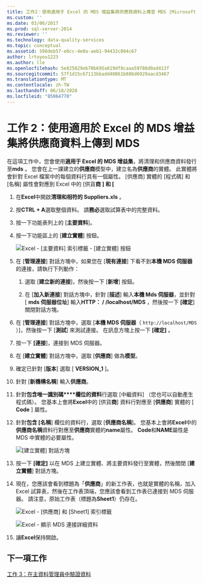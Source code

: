 ```yaml
---
title: 工作2：使用適用于 Excel 的 MDS 增益集將供應商資料上傳至 MDS |Microsoft Docs
ms.custom: ''
ms.date: 03/06/2017
ms.prod: sql-server-2014
ms.reviewer: ''
ms.technology: data-quality-services
ms.topic: conceptual
ms.assetid: 598deb57-e0cc-4e0a-aeb1-94432c094c67
author: lrtoyou1223
ms.author: lle
ms.openlocfilehash: 5e825829eb70b695a619df8caaa59788d0ad413f
ms.sourcegitcommit: 57f1d15c67113bbadd40861b886d6929aacd3467
ms.translationtype: MT
ms.contentlocale: zh-TW
ms.lasthandoff: 06/18/2020
ms.locfileid: "85064770"
---
```

# <a name="task-2-uploading-supplier-data-to-mds-using-mds-add-in-for-excel"></a>工作 2：使用適用於 Excel 的 MDS 增益集將供應商資料上傳到 MDS
  在這項工作中，您會使用**適用于 Excel 的 MDS 增益集**，將清理和供應商資料發行至**mds** 。 您會在上一課建立的**供應商**模型中，建立名為**供應商**的實體。 此實體將會針對 Excel 檔案中的每個資料行具有一個屬性。 [供應商] 實體的 [程式碼] 和 [名稱] 屬性會對應到 Excel 中的 [供貨**商** **] 和 [**  
  
1.  在**Excel**中開啟**清理和相符的 Suppliers.xls** 。  
  
2.  按**CTRL + A**選取整個資料。 請**務必**選取試算表中的完整資料。  
  
3.  按一下功能表列上的 [**主要資料**]。  
  
4.  按一下功能區上的 [**建立實體**] 按鈕。  
  
     ![Excel - [主要資料] 索引標籤 - [建立實體] 按鈕](../../2014/tutorials/media/et-ulingsdtomdsusingmdsaddinforexcel-01.jpg "Excel - [主要資料] 索引標籤 - [建立實體] 按鈕")  
  
5.  在 [**管理連接**] 對話方塊中，如果您在 [**現有連接**] 下看不到**本機 MDS 伺服器**的連接，請執行下列動作：  
  
    1.  選取 [**建立新的連接**]，然後按一下 [**新增**] 按鈕。  
  
    2.  在 [**加入新連接**] 對話方塊中，針對 [**描述**] 輸入**本機 Mds 伺服器**，並針對 [ **mds 伺服器位址**] 輸入**HTTP： \/ /localhost/MDS** ，然後按一下 **[確定**] 關閉對話方塊。  
  
6.  在 [**管理連接**] 對話方塊中，選取 [**本機 MDS 伺服器**（ `http://localhost/MDS` ）]，然後按一下 [**測試**] 來測試連接。 在訊息方塊上按一下 **[確定]** 。  
  
7.  按一下 **[連接**]，連接到 MDS 伺服器。  
  
8.  在 [**建立實體**] 對話方塊中，選取 [**供應商**] 做為**模型**。  
  
9. 確定已針對 [**版本**] 選取 [ **VERSION_1** ]。  
  
10. 針對 [**新機構名稱**] 輸入**供應商**。  
  
11. 針對**包含唯一識別碼****欄位的資料**行選取 [中繼資料] （您也可以自動產生程式碼）。 您基本上會將**Excel**中的 [供貨**商**] 資料行對應至 [**供應商**] 實體的 [ **Code** ] 屬性。  
  
12. 針對**包含 [名稱**] 欄位的資料行，選取 [**供應商名稱**]。 您基本上會將**Excel**中的**供應商名稱**資料行對應至**供應商**實體的**name**屬性。 **Code**和**NAME**屬性是 MDS 中實體的必要屬性。  
  
     ![[建立實體] 對話方塊](../../2014/tutorials/media/et-ulingsdtomdsusingmdsaddinforexcel-02.jpg "[建立實體] 對話方塊")  
  
13. 按一下 **[確定]** 以在 MDS 上建立實體、將主要資料發行至實體，然後關閉 [**建立實體**] 對話方塊。  
  
14. 現在，您應該會看到標題為「**供應商**」的新工作表，也就是實體的名稱，加入 Excel 試算表，然後在工作表頂端，您應該會看到工作表已連接到 MDS 伺服器。 請注意，原始工作表（標題為**Sheet1**）仍存在。  
  
     ![Excel - [供應商] 和 [Sheet1] 索引標籤](../../2014/tutorials/media/et-ulingsdtomdsusingmdsaddinforexcel-03.jpg "Excel - [供應商] 和 [Sheet1] 索引標籤")  
  
     ![Excel - 顯示 MDS 連接詳細資料](../../2014/tutorials/media/et-ulingsdtomdsusingmdsaddinforexcel-04.jpg "Excel - 顯示 MDS 連接詳細資料")  
  
15. 讓**Excel**保持開啟。  
  
## <a name="next-task"></a>下一項工作  
 [工作 3：在主資料管理員中驗證資料](../../2014/tutorials/task-3-verifying-the-data-in-master-data-manager.md)  
  
  
